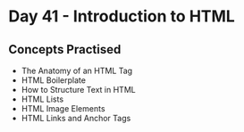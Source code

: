 # Day 41 - Introduction to HTML
## Concepts Practised
- The Anatomy of an HTML Tag
- HTML Boilerplate
- How to Structure Text in HTML
- HTML Lists
- HTML Image Elements
- HTML Links and Anchor Tags
